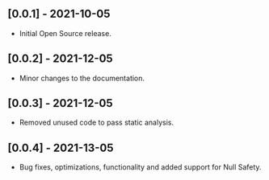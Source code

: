 ## [0.0.1] - 2021-10-05

* Initial Open Source release.

## [0.0.2] - 2021-12-05

* Minor changes to the documentation.

## [0.0.3] - 2021-12-05

* Removed unused code to pass static analysis.

## [0.0.4] - 2021-13-05

* Bug fixes, optimizations, functionality and added support for Null Safety.

